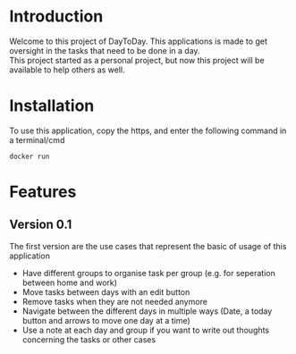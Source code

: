 # Introduction

Welcome to this project of DayToDay. This applications is made to get oversight in the tasks that need to be done in a day.  
This project started as a personal project, but now this project will be available to help others as well. 

# Installation

To use this application, copy the https, and enter the following command in a terminal/cmd

`docker run`



# Features

## Version 0.1 

The first version are the use cases that represent the basic of usage of this application

- Have different groups to organise task per group (e.g. for seperation between home and work)
- Move tasks between days with an edit button
- Remove tasks when they are not needed anymore
- Navigate between the different days in multiple ways (Date, a today button and arrows to move one day at a time)
- Use a note at each day and group if you want to write out thoughts concerning the tasks or other cases


